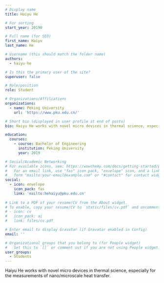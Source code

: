 ```yaml
---
# Display name
title: Haiyu He

# For sorting
start_year: 20190

# Full name (for SEO)
first_name: Haiyu
last_name: He

# Username (this should match the folder name)
authors:
  - haiyu-he

# Is this the primary user of the site?
superuser: false

# Role/position
role: Student

# Organizations/Affiliations
organizations:
  - name: Peking University
    url: 'https://www.pku.edu.cn/'

# Short bio (displayed in user profile at end of posts)
bio: Haiyu He works with novel micro devices in thermal science, especially for the measurements of nano/microscale heat transfer.

education:
  courses:
    - course: Bachelor of Engineering
      institution: Peking University
      year: 2019

# Social/Academic Networking
# For available icons, see: https://wowchemy.com/docs/getting-started/page-builder/#icons
#   For an email link, use "fas" icon pack, "envelope" icon, and a link in the
#   form "mailto:your-email@example.com" or "#contact" for contact widget.
social:
  - icon: envelope
    icon_pack: fas
    link: 'mailto:hehaiyu@pku.edu.cn'
  
# Link to a PDF of your resume/CV from the About widget.
# To enable, copy your resume/CV to `static/files/cv.pdf` and uncomment the lines below.
# - icon: cv
#   icon_pack: ai
#   link: files/cv.pdf

# Enter email to display Gravatar (if Gravatar enabled in Config)
email: ''

# Organizational groups that you belong to (for People widget)
#   Set this to `[]` or comment out if you are not using People widget.
user_groups:
  - Students
---
```


Haiyu He works with novel micro devices in thermal science, especially for the measurements of nano/microscale heat transfer.
